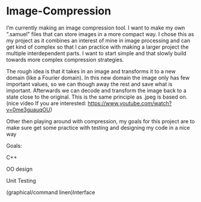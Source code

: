 # Image-Compression

I’m currently making an image compression tool. I want to make my own “.samuel” files that can store images in a more compact way. I chose this as my project as it combines an interest of mine in image processing and can get kind of complex so that I can practice with making a larger project the multiple interdependent parts. I want to start simple and that slowly build towards more complex compression strategies. 

The rough idea is that it takes in an image and transforms it to a new domain (like a Fourier domain). In this new domain the image only has few important values, so we can though away the rest and save what is important. Afterwards we can decode and transform the image back to a state close to the original. This is the same principle as .jpeg is based on. (nice video If you are interested: https://www.youtube.com/watch?v=0me3guauqOU)  

Other then playing around with compression, my goals for this project are to make sure get some practice with testing and designing my code in a nice way  

Goals: 

C++ 

OO design  

Unit Testing  

(graphical/command linen)Interface  